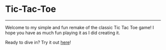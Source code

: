 # **Tic-Tac-Toe**

---

Welcome to my simple and fun remake of the classic Tic Tac Toe game! I hope you have as much fun playing it as I did creating it.

Ready to dive in? Try it out [here](https://mmarufqk.github.io/Tic-Tac-Toe/)!
